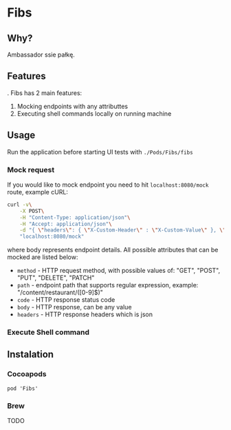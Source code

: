 # Fibs

## Why?

Ambassador ssie pałkę.

## Features
.
Fibs has 2 main features:

1. Mocking endpoints with any attributtes 
2. Executing shell commands locally on running machine

## Usage 

Run the application before starting UI tests with `./Pods/Fibs/fibs` 
<!---
or `fibs` if you installed via brew
--->

### Mock request

If you would like to mock endpoint you need to hit `localhost:8080/mock` route, example cURL:
```bash
curl -v\
    -X POST\
    -H "Content-Type: application/json"\
    -H "Accept: application/json"\
    -d "{ \"headers\": { \"X-Custom-Header\" : \"X-Custom-Value\" }, \"method\": \"GET\", \"path\": \"/content/restaurant/([0-9]$)\", \"body\": { \"id\" : \"1\"} }"\
    "localhost:8080/mock"
```

where body represents endpoint details.
All possible attributes that can be mocked are listed below:


- `method` - HTTP request method, with possible values of: "GET", "POST", "PUT", "DELETE", "PATCH"
- `path` - endpoint path that supports regular expression, example: "/content/restaurant/([0-9]$)"
- `code` - HTTP response status code
- `body` - HTTP response, can be any value
- `headers` - HTTP response headers which is json 

### Execute Shell command


## Instalation

### Cocoapods

```
pod 'Fibs'
```

### Brew

TODO